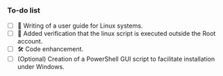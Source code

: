 # 

### To-do list
- [ ] :memo: Writing of a user guide for Linux systems.   
- [ ] :toolbox: Added verification that the linux script is executed outside the Root account.  
- [ ] :hammer_and_wrench: Code enhancement.  
- [ ] \(Optional) Creation of a PowerShell GUI script to facilitate installation under Windows.